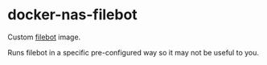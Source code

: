# docker-nas-filebot

Custom [filebot](https://www.filebot.net) image.

Runs filebot in a specific pre-configured way so it may not be useful to you.
